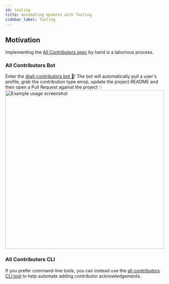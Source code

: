 ```yaml
---
id: tooling
title: Automating Updates with Tooling
sidebar_label: Tooling
---
```


## Motivation

Implementing the [All Contributors spec](specification) by hand is a laborious process.

### All Contributors Bot

Enter the [@all-contributors bot 🤖](bot/overview)! The bot will automatically pull a user's profile, grab the contribution type emoji, update the project README and then open a Pull Request against the project ✨
<a href="bot/usage">
    <img alt="Example usage screenshot" src="../assets/bot-usage.png" width="500px">
</a>

### All Contributors CLI

If you prefer command-line tools, you can instead use the [all-contributors CLI tool](cli/overview) to help automate adding contributor acknowledgements.
